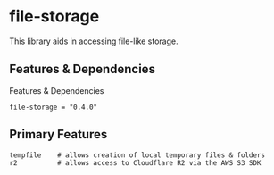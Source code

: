 # file-storage

This library aids in accessing file-like storage.

## Features & Dependencies

Features & Dependencies

    file-storage = "0.4.0"

## Primary Features

    tempfile    # allows creation of local temporary files & folders
    r2          # allows access to Cloudflare R2 via the AWS S3 SDK
